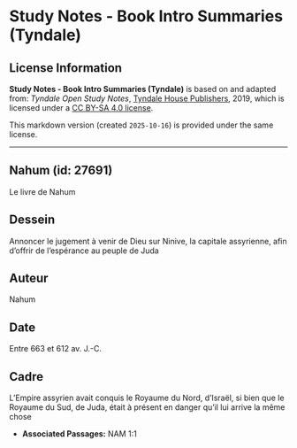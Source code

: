 # Study Notes - Book Intro Summaries (Tyndale)

## License Information

**Study Notes - Book Intro Summaries (Tyndale)** is based on and adapted from: _Tyndale Open Study Notes_, [Tyndale House Publishers](https://tyndaleopenresources.com/), 2019, which is licensed under a [CC BY-SA 4.0 license](https://creativecommons.org/licenses/by-sa/4.0/legalcode.en).

This markdown version (created `2025-10-16`) is provided under the same license.



--------------------------------

## Nahum (id: 27691)

Le livre de Nahum

Dessein
-------

Annoncer le jugement à venir de Dieu sur Ninive, la capitale assyrienne, afin d’offrir de l’espérance au peuple de Juda

Auteur
------

Nahum

Date
----

Entre 663 et 612 av. J.\-C.

Cadre
-----

L’Empire assyrien avait conquis le Royaume du Nord, d’Israël, si bien que le Royaume du Sud, de Juda, était à présent en danger qu’il lui arrive la même chose

* **Associated Passages:** NAM 1:1

